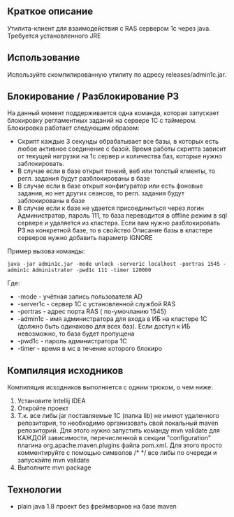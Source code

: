 
## Краткое описание
Утилита-клиент для взаимодействия с RAS сервером 1с через java. Требуется установленного JRE

## Использование

Иcпользуйте скомпилированную утилиту по адресу releases/admin1c.jar. 

## Блокирование / Разблокирование РЗ

На данный момент поддерживается одна команда, которая запускает блокировку регламентных заданий на сервере 1С с таймером. Блокировка работает следующим образом: 

* Скрипт каждые 3 секунды обрабатывает все базы, в которых есть любое активное соединение с базой. Время работы скрипта зависит от текущей нагрузки на 1с сервер и количества баз, которые нужно заблокировать.
* В случае если в базе открыт тонкий, веб или толстый клиенты, то регл. задания будут разблокированы в базе
* В случае если в базе открыт конфигуратор или есть фоновые задания, но нет других сеансов, то регл. задания будут заблокированы в базе
* В случае если к базе не удается присоединиться через логин Администратор, пароль 111, то база переводится в offline режим в sql сервере и удаляется из кластера.
Если вам нужно разблокировать РЗ на конкретной базе, то в свойство Описание базы в кластере серверов нужно добавить параметр IGNORE

Пример вызова команды:

```
java -jar admin1c.jar -mode unlock -server1c localhost -portras 1545 -admin1c Administrator -pwd1c 111 -timer 120000
```
Где:

* -mode - учётная запись пользователя AD
* -server1c - сервер 1С с установленной службой RAS
* -portras - адрес порта RAS ( по-умочланию 1545)
* -admin1c - имя администратора для входа в ИБ на кластере 1С (должно быть одинаково для всех баз). Если доступ к ИБ невозможно, то база будет пропущена
* -pwd1c - пароль администратора 1С
* -timer - время в мс в течение которого блокиро

## Компиляция исходников

Компиляция исходников выполняется с одним трюком, о чем ниже:

1. Установите Intellij IDEA
2. Откройте проект
3. Т.к. все либы jar поставляемые 1С (папка lib) не имеют удаленного репозитория, то необходимо организовать свой локальный maven репозиторий. Для этого нужно запустить команду mvn validate для КАЖДОЙ зависимости, перечисленной в  секции "configuration" плагина org.apache.maven.plugins файла pom.xml.
Для этого просто комментируйте с помощью символов /* */ все либы по очереди и запускайте mvn validate
4. Выполните mvn package

## Технологии

- plain java 1.8 проект без фреймворков на базе maven

